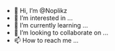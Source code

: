 - 👋 Hi, I’m @Noplikz
- 👀 I’m interested in ...
- 🌱 I’m currently learning ...
- 💞️ I’m looking to collaborate on ...
- 📫 How to reach me ...

<!---
Noplikz/Noplikz is a ✨ special ✨ repository because its `README.md` (this file) appears on your GitHub profile.
You can click the Preview link to take a look at your changes.
--->
